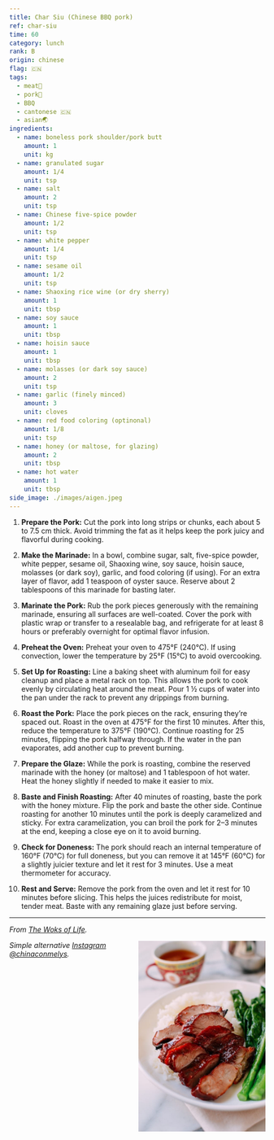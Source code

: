 ```yaml
---
title: Char Siu (Chinese BBQ pork)
ref: char-siu
time: 60
category: lunch
rank: B
origin: chinese
flag: 🇨🇳
tags:
  - meat🥩
  - pork🥓
  - BBQ
  - cantonese 🇨🇳
  - asian🌏
ingredients:
  - name: boneless pork shoulder/pork butt
    amount: 1
    unit: kg
  - name: granulated sugar
    amount: 1/4
    unit: tsp
  - name: salt
    amount: 2
    unit: tsp
  - name: Chinese five-spice powder
    amount: 1/2
    unit: tsp
  - name: white pepper
    amount: 1/4
    unit: tsp
  - name: sesame oil
    amount: 1/2
    unit: tsp
  - name: Shaoxing rice wine (or dry sherry)
    amount: 1
    unit: tbsp
  - name: soy sauce
    amount: 1
    unit: tbsp
  - name: hoisin sauce
    amount: 1
    unit: tbsp
  - name: molasses (or dark soy sauce)
    amount: 2
    unit: tsp
  - name: garlic (finely minced)
    amount: 3
    unit: cloves
  - name: red food coloring (optinonal)
    amount: 1/8
    unit: tsp
  - name: honey (or maltose, for glazing)
    amount: 2
    unit: tbsp
  - name: hot water
    amount: 1
    unit: tbsp
side_image: ./images/aigen.jpeg
---
```


1. **Prepare the Pork:** Cut the pork into long strips or chunks, each about 5 to 7.5 cm thick. Avoid trimming the fat as it helps keep the pork juicy and flavorful during cooking.
  
2. **Make the Marinade:** In a bowl, combine sugar, salt, five-spice powder, white pepper, sesame oil, Shaoxing wine, soy sauce, hoisin sauce, molasses (or dark soy), garlic, and food coloring (if using). For an extra layer of flavor, add 1 teaspoon of oyster sauce. Reserve about 2 tablespoons of this marinade for basting later.

3. **Marinate the Pork:** Rub the pork pieces generously with the remaining marinade, ensuring all surfaces are well-coated. Cover the pork with plastic wrap or transfer to a resealable bag, and refrigerate for at least 8 hours or preferably overnight for optimal flavor infusion.
4. **Preheat the Oven:** Preheat your oven to 475°F (240°C). If using convection, lower the temperature by 25°F (15°C) to avoid overcooking.

5. **Set Up for Roasting:** Line a baking sheet with aluminum foil for easy cleanup and place a metal rack on top. This allows the pork to cook evenly by circulating heat around the meat. Pour 1 ½ cups of water into the pan under the rack to prevent any drippings from burning.
   
6. **Roast the Pork:** Place the pork pieces on the rack, ensuring they’re spaced out. Roast in the oven at 475°F for the first 10 minutes. After this, reduce the temperature to 375°F (190°C). Continue roasting for 25 minutes, flipping the pork halfway through. If the water in the pan evaporates, add another cup to prevent burning. 
7. **Prepare the Glaze:** While the pork is roasting, combine the reserved marinade with the honey (or maltose) and 1 tablespoon of hot water. Heat the honey slightly if needed to make it easier to mix.

8. **Baste and Finish Roasting:** After 40 minutes of roasting, baste the pork with the honey mixture. Flip the pork and baste the other side. Continue roasting for another 10 minutes until the pork is deeply caramelized and sticky. For extra caramelization, you can broil the pork for 2–3 minutes at the end, keeping a close eye on it to avoid burning.

9. **Check for Doneness:** The pork should reach an internal temperature of 160°F (70°C) for full doneness, but you can remove it at 145°F (60°C) for a slightly juicier texture and let it rest for 3 minutes. Use a meat thermometer for accuracy.

10. **Rest and Serve:** Remove the pork from the oven and let it rest for 10 minutes before slicing. This helps the juices redistribute for moist, tender meat. Baste with any remaining glaze just before serving.

---

_From [The Woks of Life](https://thewoksoflife.com/chinese-bbq-pork-cha-siu/)._

<img src="images/char_siu.jpg" style="width:250px; float:right;"/>

_Simple alternative [Instagram @chinaconmelys](https://www.instagram.com/reel/C74QJTxtcoN/?utm_source=ig_web_copy_link&igsh=MzRlODBiNWFlZA==)._